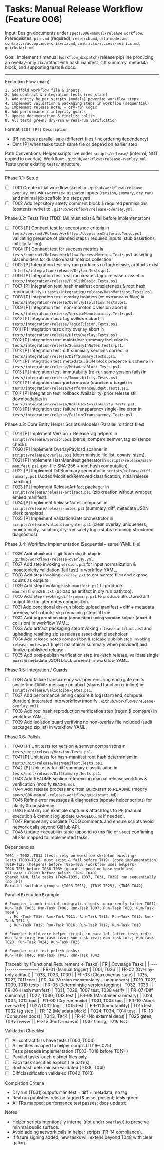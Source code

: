 ﻿# Tasks: Manual Release Workflow (Feature 006)

Input: Design documents under `specs/006-manual-release-workflow/`
Prerequisites: `plan.md` (required), `research.md`, `data-model.md`, `contracts/acceptance-criteria.md`, `contracts/success-metrics.md`, `quickstart.md`

Goal: Implement a manual (`workflow_dispatch`) release pipeline producing an overlay‑only zip artifact with hash manifest, diff summary, metadata block, and supporting tests & docs.

---
Execution Flow (main)
```
1. Scaffold workflow file & inputs
2. Add contract & integration tests (red state)
3. Add entity helper scripts (models) powering workflow steps
4. Implement validation & packaging steps in workflow (sequential)
5. Implement release notes + dry-run logic
6. Add performance / integrity guards
7. Update documentation & finalize polish
8. All tests green; dry-run & real-run verification
```

Format: `[ID] [P?] Description`
 - [P] indicates parallel-safe (different files / no ordering dependency)
 - Omit [P] when tasks touch same file or depend on earlier step

Path Conventions: Helper scripts live under `scripts/release/` (internal, NOT copied to overlay). Workflow: `.github/workflows/release-overlay.yml`. Tests under existing `tests/` structure.

---
Phase 3.1: Setup
- [ ] T001 Create initial workflow skeleton `.github/workflows/release-overlay.yml` with `workflow_dispatch` inputs (`version`, `summary`, `dry_run`) and minimal job scaffold (no steps yet).
- [ ] T002 Add repository safety comment block & required permissions (contents: write) to `.github/workflows/release-overlay.yml`.

Phase 3.2: Tests First (TDD)  (All must exist & fail before implementation)
- [ ] T003 [P] Contract test for acceptance criteria in `tests/contract/ReleaseWorkflow.AcceptanceCriteria.Tests.ps1` validating presence of planned steps / required inputs (stub assertions initially failing).
- [ ] T004 [P] Contract test for success metrics in `tests/contract/ReleaseWorkflow.SuccessMetrics.Tests.ps1` asserting placeholders for duration/hash metrics collection.
- [ ] T005 [P] Integration test: dry run produces no tag/release, artifacts exist in `tests/integration/release/DryRun.Tests.ps1`.
- [ ] T006 [P] Integration test: real run creates tag + release + asset in `tests/integration/release/PublishBasic.Tests.ps1`.
- [ ] T007 [P] Integration test: hash manifest completeness & root hash reproducibility in `tests/integration/release/HashManifest.Tests.ps1`.
- [ ] T008 [P] Integration test: overlay isolation (no extraneous files) in `tests/integration/release/OverlayIsolation.Tests.ps1`.
- [ ] T009 [P] Integration test: non-monotonic version abort in `tests/integration/release/VersionMonotonicity.Tests.ps1`.
- [ ] T010 [P] Integration test: tag collision abort in `tests/integration/release/TagCollision.Tests.ps1`.
- [ ] T011 [P] Integration test: dirty overlay abort in `tests/integration/release/DirtyOverlay.Tests.ps1`.
- [ ] T012 [P] Integration test: maintainer summary inclusion in `tests/integration/release/SummaryInNotes.Tests.ps1`.
- [ ] T013 [P] Integration test: diff summary sections correct in `tests/integration/release/DiffSummary.Tests.ps1`.
- [ ] T014 [P] Integration test: metadata JSON block presence & schema in `tests/integration/release/MetadataBlock.Tests.ps1`.
- [ ] T015 [P] Integration test: immutability (re-run same version fails) in `tests/integration/release/Immutability.Tests.ps1`.
- [ ] T016 [P] Integration test: performance (duration ≤ target) in `tests/integration/release/PerformanceBudget.Tests.ps1`.
- [ ] T017 [P] Integration test: rollback availability (prior release still downloadable) in `tests/integration/release/RollbackAvailability.Tests.ps1`.
- [ ] T018 [P] Integration test: failure transparency single-line error in `tests/integration/release/FailureTransparency.Tests.ps1`.

Phase 3.3: Core Entity Helper Scripts (Models)  (Parallel; distinct files)
- [ ] T019 [P] Implement Version + ReleaseTag helpers in `scripts/release/version.ps1` (parse, compare semver, tag existence check).
- [ ] T020 [P] Implement OverlayPayload scanner in `scripts/release/overlay.ps1` (deterministic file list, counts, sizes).
- [ ] T021 [P] Implement HashManifest generator in `scripts/release/hash-manifest.ps1` (per-file SHA-256 + root hash computation).
- [ ] T022 [P] Implement DiffSummary generator in `scripts/release/diff-summary.ps1` (Added/Modified/Removed classification; initial release handling).
- [ ] T023 [P] Implement ReleaseArtifact packager in `scripts/release/release-artifact.ps1` (zip creation without wrapper, embed manifest).
- [ ] T024 [P] Implement ReleaseNotes composer in `scripts/release/release-notes.ps1` (summary, diff, metadata JSON block template).
- [ ] T025 [P] Implement ValidationGate orchestrator in `scripts/release/validation-gates.ps1` (clean overlay, uniqueness, monotonicity, isolation, dry-run safety logic stubs returning structured diagnostics).

Phase 3.4: Workflow Implementation (Sequential – same YAML file)
- [ ] T026 Add checkout + git fetch depth step in `.github/workflows/release-overlay.yml`.
- [ ] T027 Add step invoking `version.ps1` for input normalization & monotonicity validation (fail fast) in workflow YAML.
- [ ] T028 Add step invoking `overlay.ps1` to enumerate files and expose counts as outputs.
- [ ] T029 Add step invoking `hash-manifest.ps1` to produce `manifest.sha256.txt` (upload as artifact in dry run path too).
- [ ] T030 Add step invoking `diff-summary.ps1` to produce structured diff output file for later notes composition.
- [ ] T031 Add conditional dry-run block: upload manifest + diff + metadata preview; set outputs; skip remaining steps if true.
- [ ] T032 Add tag creation step (annotated) using version helper (abort if collision) in workflow YAML.
- [ ] T033 Add artifact packaging step invoking `release-artifact.ps1` and uploading resulting zip as release asset draft placeholder.
- [ ] T034 Add release notes composition & release publish step invoking `release-notes.ps1` (inject maintainer summary when provided) and finalize published release.
- [ ] T035 Add post-publish verification step (re-fetch release, validate single asset & metadata JSON block present) in workflow YAML.

Phase 3.5: Integration / Guards
- [ ] T036 Add failure transparency wrapper ensuring each gate emits single-line `ERROR:` message on abort (shared function or inline) in `scripts/release/validation-gates.ps1`.
- [ ] T037 Add performance timing capture & log (start/end, compute duration) integrated into workflow (modify `.github/workflows/release-overlay.yml`).
- [ ] T038 Add root hash reproduction verification step (regen & compare) in workflow YAML.
- [ ] T039 Add isolation guard verifying no non-overlay file included (audit packaged zip list) in workflow YAML.

Phase 3.6: Polish
- [ ] T040 [P] Unit tests for Version & semver comparisons in `tests/unit/release/Version.Tests.ps1`.
- [ ] T041 [P] Unit tests for hash-manifest root hash determinism in `tests/unit/release/HashManifest.Tests.ps1`.
- [ ] T042 [P] Unit tests for diff summary classification in `tests/unit/release/DiffSummary.Tests.ps1`.
- [ ] T043 Add README section referencing manual release workflow & verification (modify `README.md`).
- [ ] T044 Add release process link from Quickstart to README (modify `specs/006-manual-release-workflow/quickstart.md`).
- [ ] T045 Refine error messages & diagnostics (update helper scripts) for clarity & consistency.
- [ ] T046 Final dry run example capture & attach logs to PR (manual execution & commit log update `CHANGELOG.md` if needed).
- [ ] T047 Remove any obsolete TODO comments and ensure scripts avoid network calls beyond GitHub API.
- [ ] T048 Update traceability table (append to this file or spec) confirming all FRs mapped to implemented tasks.

Dependencies
```
T001 → T002..T018 (tests rely on workflow skeleton existing)
Tests (T003–T018) must exist & fail before T019+ (core implementation)
T019–T025 (helpers) before T026–T035 (workflow uses helpers)
T026–T035 before T036–T039 (guards depend on base workflow)
All core (≤T039) before polish (T040–T048)
Shared YAML file tasks (T026–T035, T037, T038, T039) run sequentially (no [P])
Parallel-suitable groups: {T003–T018}, {T019–T025}, {T040–T042}
```

Parallel Execution Example
```
# Example: launch initial integration tests concurrently (after T001):
Run-Task T005; Run-Task T006; Run-Task T007; Run-Task T008; Run-Task T009 \
  ; Run-Task T010; Run-Task T011; Run-Task T012; Run-Task T013; Run-Task T014 \
  ; Run-Task T015; Run-Task T016; Run-Task T017; Run-Task T018

# Example: build core helper scripts in parallel (after tests red):
Run-Task T019; Run-Task T020; Run-Task T021; Run-Task T022; Run-Task T023; Run-Task T024; Run-Task T025

# Example: unit test polish tasks:
Run-Task T040; Run-Task T041; Run-Task T042
```

Traceability (Functional Requirement → Tasks)
| FR | Coverage Tasks |
|----|----------------|
| FR-01 (Manual trigger) | T001, T026 |
| FR-02 (Overlay-only artifact) | T023, T033, T039 |
| FR-03 (Clean overlay state) | T025, T027, T011 test |
| FR-04 (Version monotonicity + uniqueness) | T019, T027, T009, T010 tests |
| FR-05 (Deterministic version tagging) | T032, T033 |
| FR-06 (Hash manifest) | T021, T029, T007 test, T038 verify |
| FR-07 (Diff summary) | T022, T030, T013 test |
| FR-08 (Maintainer summary) | T024, T034, T012 test |
| FR-09 (Dry run mode) | T031, T005 test |
| FR-10 (Abort overwrite) | T027/T032 logic, T015 test |
| FR-11 (Immutability) | T015 test, T032 tag step |
| FR-12 (Metadata block) | T024, T034, T014 test |
| FR-13 (Consumer docs) | T043, T044 |
| FR-14 (No external deps) | T025 gates, T045 review |
| FR-15 (Performance) | T037 timing, T016 test |

Validation Checklist
- [ ] All contract files have tests (T003, T004)
- [ ] All entities mapped to helper scripts (T019–T025)
- [ ] Tests precede implementation (T003–T018 before T019+)
- [ ] Parallel tasks touch distinct files only
- [ ] Each task specifies explicit file path(s)
- [ ] Root hash determinism validated (T038, T041)
- [ ] Diff classification validated (T042, T013)

Completion Criteria
- Dry run (T031) outputs manifest + diff + metadata; no tag
- Real run publishes release tagged & asset present; tests green
- All FRs mapped; performance test passes; docs updated

Notes
- Helper scripts intentionally internal (not under `overlay/`) to preserve minimal public surface.
- Avoid adding network calls in helper scripts (FR-14 compliance).
- If future signing added, new tasks will extend beyond T048 with clear gating.

